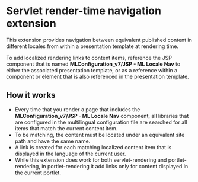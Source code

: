 # Servlet render-time navigation extension

This extension provides navigation between equivalent published content in different locales from within a presentation template at rendering time.

To add localized rendering links to content items, reference the JSP component that is named **MLConfiguration\_v7/JSP - ML Locale Nav** to either the associated presentation template, or as a reference within a component or element that is also referenced in the presentation template.

## How it works

-   Every time that you render a page that includes the **MLConfiguration\_v7/JSP - ML Locale Nav** component, all libraries that are configured in the multilingual configuration file are searched for all items that match the current content item.
-   To be matching, the content must be located under an equivalent site path and have the same name.
-   A link is created for each matching localized content item that is displayed in the language of the current user.
-   While this extension does work for both servlet-rendering and portlet-rendering, in portlet-rendering it add links only for content displayed in the current portlet.


